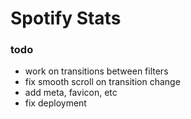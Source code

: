 # Spotify Stats

### todo

- work on transitions between filters
- fix smooth scroll on transition change
- add meta, favicon, etc
- fix deployment
